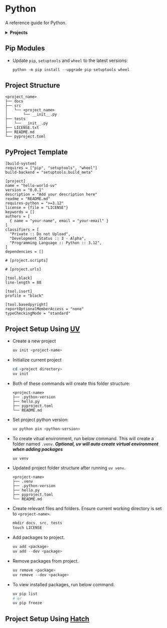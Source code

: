 # Python

A reference guide for Python.

<details>

  <summary><strong>Projects</strong></summary>

| Num | Name           | Branch              |
| --: | :------------- | :------------------ |
|   1 | Hello World UV | 0000-hello-world-uv |

</details>

## Pip Modules

- Update `pip`, `setuptools` and `wheel` to the latest versions:

  ```powershell
  python -m pip install --upgrade pip setuptools wheel
  ```

## Project Structure

```
<project_name>
├── docs
├── src
│   └── <project_name>
│       └── __init__.py
├── tests
│   └── __init__.py
├── LICENSE.txt
├── README.md
└── pyproject.toml
```

## PyProject Template

```
[build-system]
requires = ["pip", "setuptools", "wheel"]
build-backend = "setuptools.build_meta"

[project]
name = "hello-world-uv"
version = "0.0.1"
description = "Add your description here"
readme = "README.md"
requires-python = ">=3.12"
license = {file = "LICENSE"}
keywords = []
authors = [
  { name = "your-name", email = "your-email" }
]
classifiers = [
  "Private :: Do not Upload",
  "Development Status :: 3 - Alpha",
  "Programming Language :: Python :: 3.12",
]
dependencies = []

# [project.scripts]

# [project.urls]

[tool.black]
line-length = 88

[tool.isort]
profile = "black"

[tool.basedpyright]
reportOptionalMemberAccess = "none"
typeCheckingMode = "standard"
```

## Project Setup Using [UV](https://github.com/astral-sh/uv)

- Create a new project

  ```powershell
  uv init <project-name>
  ```

- Initialize current project

  ```powershell
  cd <project directory>
  uv init
  ```

- Both of these commands will create this folder structure:

  ```
  <project-name>
  ├── .python-version
  ├── hello.py
  ├── pyproject.toml
  └── README.md
  ```

- Set project python version:

  ```powershell
  uv python pin <python-version>
  ```

- To create vitual environment, run below command. This will create a folder named `.venv`. ***Optional, uv will auto create virtual environment when adding packages***

  ```powershell
  uv venv
  ```

- Updated project folder structure after running `uv venv`.
  ```
  <project-name>
  ├── .venv
  ├── .python-version
  ├── hello.py
  ├── pyproject.toml
  └── README.md
  ```

- Create relevant files and folders. Ensure current working directory is set to `<project-name>`.

  ```powershell
  mkdir docs, src, tests
  touch LICENSE
  ```

- Add packages to project.

  ```powershell
  uv add <package>
  uv add --dev <package>
  ```

- Remove packages from project.

  ```powershell
  uv remove <package>
  uv remove --dev <package>
  ```

- To view installed packages, run below command.

  ```powershell
  uv pip list
  # or
  uv pip freeze
  ```

## Project Setup Using [Hatch](https://github.com/pypa/hatch)
